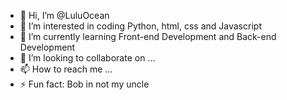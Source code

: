 - 👋 Hi, I’m @LuluOcean
- 👀 I’m interested in coding Python, html, css and Javascript
- 🌱 I’m currently learning Front-end Development and Back-end Development
- 💞️ I’m looking to collaborate on ...
- 📫 How to reach me ...
- ⚡ Fun fact: Bob in not my uncle

<!---
LuluOcean/LuluOcean is a ✨ special ✨ repository because its `README.md` (this file) appears on your GitHub profile.
You can click the Preview link to take a look at your changes.
--->
